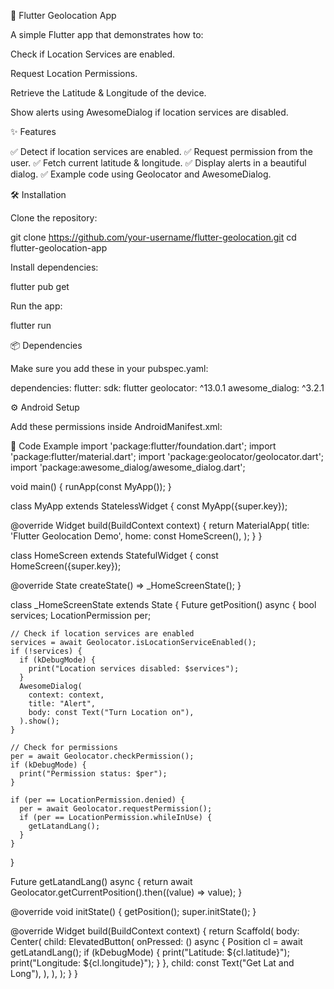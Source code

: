 
📍 Flutter Geolocation App

A simple Flutter app that demonstrates how to:

Check if Location Services are enabled.

Request Location Permissions.

Retrieve the Latitude & Longitude of the device.

Show alerts using AwesomeDialog if location services are disabled.

✨ Features

✅ Detect if location services are enabled.
✅ Request permission from the user.
✅ Fetch current latitude & longitude.
✅ Display alerts in a beautiful dialog.
✅ Example code using Geolocator and AwesomeDialog.

🛠️ Installation

Clone the repository:

git clone <https://github.com/your-username/flutter-geolocation.git>
cd flutter-geolocation-app

Install dependencies:

flutter pub get

Run the app:

flutter run

📦 Dependencies

Make sure you add these in your pubspec.yaml:

dependencies:
  flutter:
    sdk: flutter
  geolocator: ^13.0.1
  awesome_dialog: ^3.2.1

⚙️ Android Setup

Add these permissions inside AndroidManifest.xml:

<!-- Required for location -->

<uses-permission android:name="android.permission.ACCESS_FINE_LOCATION"/>

<uses-permission android:name="android.permission.ACCESS_COARSE_LOCATION"/>

<!-- For Android 10+ (Background Location) -->

<uses-permission android:name="android.permission.ACCESS_BACKGROUND_LOCATION"/>

<!-- For Android 14+ (Foreground Service Location) -->

<uses-permission android:name="android.permission.FOREGROUND_SERVICE_LOCATION"/>

📱 Code Example
import 'package:flutter/foundation.dart';
import 'package:flutter/material.dart';
import 'package:geolocator/geolocator.dart';
import 'package:awesome_dialog/awesome_dialog.dart';

void main() {
  runApp(const MyApp());
}

class MyApp extends StatelessWidget {
  const MyApp({super.key});

  @override
  Widget build(BuildContext context) {
    return MaterialApp(
      title: 'Flutter Geolocation Demo',
      home: const HomeScreen(),
    );
  }
}

class HomeScreen extends StatefulWidget {
  const HomeScreen({super.key});

  @override
  State<HomeScreen> createState() => _HomeScreenState();
}

class _HomeScreenState extends State<HomeScreen> {
  Future<void> getPosition() async {
    bool services;
    LocationPermission per;

    // Check if location services are enabled
    services = await Geolocator.isLocationServiceEnabled();
    if (!services) {
      if (kDebugMode) {
        print("Location services disabled: $services");
      }
      AwesomeDialog(
        context: context,
        title: "Alert",
        body: const Text("Turn Location on"),
      ).show();
    }

    // Check for permissions
    per = await Geolocator.checkPermission();
    if (kDebugMode) {
      print("Permission status: $per");
    }

    if (per == LocationPermission.denied) {
      per = await Geolocator.requestPermission();
      if (per == LocationPermission.whileInUse) {
        getLatandLang();
      }
    }
  }

  Future<Position> getLatandLang() async {
    return await Geolocator.getCurrentPosition().then((value) => value);
  }

  @override
  void initState() {
    getPosition();
    super.initState();
  }

  @override
  Widget build(BuildContext context) {
    return Scaffold(
      body: Center(
        child: ElevatedButton(
          onPressed: () async {
            Position cl = await getLatandLang();
            if (kDebugMode) {
              print("Latitude: ${cl.latitude}");
              print("Longitude: ${cl.longitude}");
            }
          },
          child: const Text("Get Lat and Long"),
        ),
      ),
    );
  }
}

